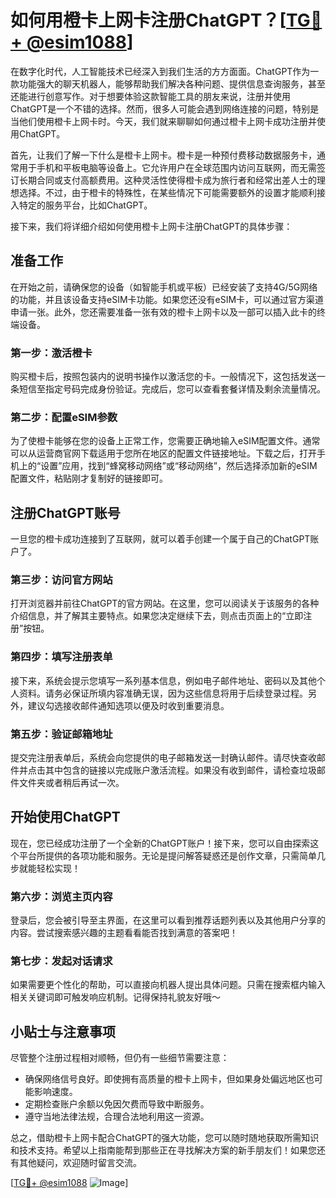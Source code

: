 # 如何用橙卡上网卡注册ChatGPT？[[TG💪+ @esim1088](https://t.me/s/esim1088)]

在数字化时代，人工智能技术已经深入到我们生活的方方面面。ChatGPT作为一款功能强大的聊天机器人，能够帮助我们解决各种问题、提供信息查询服务，甚至还能进行创意写作。对于想要体验这款智能工具的朋友来说，注册并使用ChatGPT是一个不错的选择。然而，很多人可能会遇到网络连接的问题，特别是当他们使用橙卡上网卡时。今天，我们就来聊聊如何通过橙卡上网卡成功注册并使用ChatGPT。

首先，让我们了解一下什么是橙卡上网卡。橙卡是一种预付费移动数据服务卡，通常用于手机和平板电脑等设备上。它允许用户在全球范围内访问互联网，而无需签订长期合同或支付高额费用。这种灵活性使得橙卡成为旅行者和经常出差人士的理想选择。不过，由于橙卡的特殊性，在某些情况下可能需要额外的设置才能顺利接入特定的服务平台，比如ChatGPT。

接下来，我们将详细介绍如何使用橙卡上网卡注册ChatGPT的具体步骤：

## 准备工作

在开始之前，请确保您的设备（如智能手机或平板）已经安装了支持4G/5G网络的功能，并且该设备支持eSIM卡功能。如果您还没有eSIM卡，可以通过官方渠道申请一张。此外，您还需要准备一张有效的橙卡上网卡以及一部可以插入此卡的终端设备。

### 第一步：激活橙卡

购买橙卡后，按照包装内的说明书操作以激活您的卡。一般情况下，这包括发送一条短信至指定号码完成身份验证。完成后，您可以查看套餐详情及剩余流量情况。

### 第二步：配置eSIM参数

为了使橙卡能够在您的设备上正常工作，您需要正确地输入eSIM配置文件。通常可以从运营商官网下载适用于您所在地区的配置文件链接地址。下载之后，打开手机上的“设置”应用，找到“蜂窝移动网络”或“移动网络”，然后选择添加新的eSIM配置文件，粘贴刚才复制好的链接即可。

## 注册ChatGPT账号

一旦您的橙卡成功连接到了互联网，就可以着手创建一个属于自己的ChatGPT账户了。

### 第三步：访问官方网站

打开浏览器并前往ChatGPT的官方网站。在这里，您可以阅读关于该服务的各种介绍信息，并了解其主要特点。如果您决定继续下去，则点击页面上的“立即注册”按钮。

### 第四步：填写注册表单

接下来，系统会提示您填写一系列基本信息，例如电子邮件地址、密码以及其他个人资料。请务必保证所填内容准确无误，因为这些信息将用于后续登录过程。另外，建议勾选接收邮件通知选项以便及时收到重要消息。

### 第五步：验证邮箱地址

提交完注册表单后，系统会向您提供的电子邮箱发送一封确认邮件。请尽快查收邮件并点击其中包含的链接以完成账户激活流程。如果没有收到邮件，请检查垃圾邮件文件夹或者稍后再试一次。

## 开始使用ChatGPT

现在，您已经成功注册了一个全新的ChatGPT账户！接下来，您可以自由探索这个平台所提供的各项功能和服务。无论是提问解答疑惑还是创作文章，只需简单几步就能轻松实现！

### 第六步：浏览主页内容

登录后，您会被引导至主界面，在这里可以看到推荐话题列表以及其他用户分享的内容。尝试搜索感兴趣的主题看看能否找到满意的答案吧！

### 第七步：发起对话请求

如果需要更个性化的帮助，可以直接向机器人提出具体问题。只需在搜索框内输入相关关键词即可触发响应机制。记得保持礼貌友好哦～

## 小贴士与注意事项

尽管整个注册过程相对顺畅，但仍有一些细节需要注意：

- 确保网络信号良好。即使拥有高质量的橙卡上网卡，但如果身处偏远地区也可能影响速度。
- 定期检查账户余额以免因欠费而导致中断服务。
- 遵守当地法律法规，合理合法地利用这一资源。

总之，借助橙卡上网卡配合ChatGPT的强大功能，您可以随时随地获取所需知识和技术支持。希望以上指南能帮到那些正在寻找解决方案的新手朋友们！如果您还有其他疑问，欢迎随时留言交流。

[[TG💪+ @esim1088](https://t.me/s/esim1088) ![Image](https://i.postimg.cc/4NQfJmqS/Snipaste-2025-05-13-00-14-12.png)]